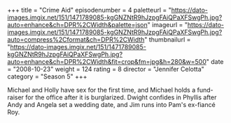 +++
title = "Crime Aid"
episodenumber = 4
paletteurl = "https://dato-images.imgix.net/151/1471789085-kgGNZNtR9hJzpgFAiQPaXFSwgPh.jpg?auto=enhance&ch=DPR%2CWidth&palette=json"
imageurl = "https://dato-images.imgix.net/151/1471789085-kgGNZNtR9hJzpgFAiQPaXFSwgPh.jpg?auto=compress%2Cformat&ch=DPR%2CWidth"
thumbnailurl = "https://dato-images.imgix.net/151/1471789085-kgGNZNtR9hJzpgFAiQPaXFSwgPh.jpg?auto=enhance&ch=DPR%2CWidth&fit=crop&fm=jpg&h=280&w=500"
date = "2008-10-23"
weight = 124
rating = 8
director = "Jennifer Celotta"
category = "Season 5"
+++

Michael and Holly have sex for the first time, and Michael holds a fund-raiser for the office after it is burglarized. Dwight confides in Phyllis after Andy and Angela set a wedding date, and Jim runs into Pam's ex-fiancé Roy.